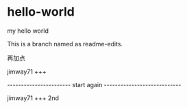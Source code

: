# hello-world
my hello world

This is a branch named as readme-edits.

再加点

jimway71 +++

----------------------- start again ----------------------------

jimway71 +++ 2nd

